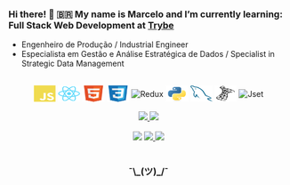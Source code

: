 ### Hi there! 🖖 🇧🇷 My name is Marcelo and I’m currently learning: Full Stack Web Development at <a href="https://www.betrybe.com/" target="_blank"> Trybe </a>
- Engenheiro de Produção / Industrial Engineer
- Especialista em Gestão e Análise Estratégica de Dados / Specialist in Strategic Data Management

<div style="display: inline_block" align="center"><br>

  <img align="center" alt="JavaScript" height="30" width="40" src="https://raw.githubusercontent.com/devicons/devicon/master/icons/javascript/javascript-plain.svg">
  <!--   <img align="center" alt="TypeScript" height="30" width="40" src="https://raw.githubusercontent.com/devicons/devicon/master/icons/typescript/typescript-plain.svg"> -->
  <img align="center" alt="React" height="30" width="40" src="https://raw.githubusercontent.com/devicons/devicon/master/icons/react/react-original.svg">
  <img align="center" alt="HTML" height="30" width="40" src="https://raw.githubusercontent.com/devicons/devicon/master/icons/html5/html5-original.svg">
  <img align="center" alt="CSS" height="30" width="40" src="https://raw.githubusercontent.com/devicons/devicon/master/icons/css3/css3-original.svg">
  <!--   <img align="center" alt="Docker" height="30" width="40" src="https://cdn.jsdelivr.net/gh/devicons/devicon/icons/bootstrap/bootstrap-original.svg"> -->
  <img align="center" alt="Redux" height="30" width="40" src="https://cdn.jsdelivr.net/gh/devicons/devicon/icons/redux/redux-original.svg">
  <img align="center" alt="Python" height="30" width="40" src="https://raw.githubusercontent.com/devicons/devicon/master/icons/python/python-original.svg">
  <img align="center" alt="SQL-server" height="30" width="40" src="https://raw.githubusercontent.com/devicons/devicon/master/icons/mysql/mysql-original.svg">
  <img align="center" alt="My-SQL" height="30" width="40" src="https://raw.githubusercontent.com/devicons/devicon/master/icons/microsoftsqlserver/microsoftsqlserver-plain.svg">
  <img align="center" alt="Jset" height="30" width="40" src="https://cdn.jsdelivr.net/gh/devicons/devicon/icons/jest/jest-plain.svg">
  <!--   <img align="center" alt="Git" height="30" width="40" src="https://cdn.jsdelivr.net/gh/devicons/devicon/icons/git/git-original.svg"> -->
  <!--   <img align="center" alt="Node" height="30" width="40" src="https://cdn.jsdelivr.net/gh/devicons/devicon/icons/nodejs/nodejs-original.svg"> -->
  <!--   <img align="center" alt="Docker" height="30" width="40" src="https://cdn.jsdelivr.net/gh/devicons/devicon/icons/docker/docker-plain.svg"> -->

</div>

<br>

<div align="center">
  <a href="https://www.linkedin.com/in/marcelo-mls/" target="_blank"> 
  <img height="180em" src="https://github-readme-stats.vercel.app/api?username=marcelo-mls&show_icons=true&theme=dark&include_all_commits=true&count_private=true"/>
  <img height="180em" src="https://github-readme-stats.vercel.app/api/top-langs/?username=marcelo-mls&layout=compact&langs_count=7&theme=dark"/></a>
</div>
  
  <br>
 
<div align="center"> 
  <a href="https://www.linkedin.com/in/marcelo-mls/" target="_blank"><img src="https://img.shields.io/badge/-LinkedIn-%230077B5?style=for-the-badge&logo=linkedin&logoColor=white" target="_blank"></a> 
  <a href="https://letterboxd.com/MarceloMLS/" target="_blank"> <img src="https://img.shields.io/badge/-Letterboxd-03A61C?style=for-the-badge&logo=audi&logoColor=white" target="_blank"> </a>
  <a href="https://www.instagram.com/marquesmls/" target="_blank"><img src="https://img.shields.io/badge/-Instagram-%23E4405F?style=for-the-badge&logo=instagram&logoColor=white" target="_blank"></a>
</div>
  <br>
   <h3 align="center"> ¯\_(ツ)_/¯ </h3>
